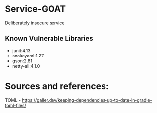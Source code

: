 # Service-GOAT
Deliberately insecure service


## Known Vulnerable Libraries
* junit:4.13
* snakeyaml:1.27
* gson:2.81
* netty-all:4.1.0



# Sources and references:
TOML - https://galler.dev/keeping-dependencies-up-to-date-in-gradle-toml-files/